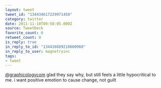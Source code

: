 ```yaml
---
layout: tweet
tweet_id: "134434617229971458"
category: twitter
date: 2011-11-10T00:58:05.000Z
source: TweetDeck
favorite_count: 0
retweet_count: 0
is_reply: true
in_reply_to_id: "134416689218600960"
in_reply_to_user: magnetryinc
tags:
- tweet
---
```


[@graphicologycom](https://twitter.com/@graphicologycom) glad they say why, but still feels a little hypocritical to me.  i want positive emotion to cause change, not guilt

